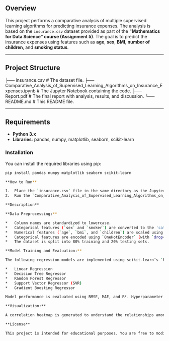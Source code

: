 ## Overview
This project performs a comparative analysis of multiple supervised learning algorithms for predicting insurance expenses. The analysis is based on the `insurance.csv` dataset provided as part of the **"Mathematics for Data Science" course (Assignment 5)**. The goal is to predict the insurance expenses using features such as **age**, **sex**, **BMI**, **number of children**, and **smoking status**.

---

## Project Structure

├── insurance.csv # The dataset file.
├── Comparative_Analysis_of_Supervised_Learning_Algorithms_on_Insurance_Expenses.ipynb # The Jupyter Notebook containing the code.
├── Report.pdf # The final report with analysis, results, and discussion.
└── README.md # This README file.

---

## Requirements
- **Python 3.x**
- **Libraries**: pandas, numpy, matplotlib, seaborn, scikit-learn

### Installation
You can install the required libraries using pip:
```bash
pip install pandas numpy matplotlib seaborn scikit-learn

**How to Run**

1.  Place the `insurance.csv` file in the same directory as the Jupyter Notebook.
2.  Run the `Comparative_Analysis_of_Supervised_Learning_Algorithms_on_Insurance_Expenses.ipynb` file.

**Description**

**Data Preprocessing:**

*   Column names are standardized to lowercase.
*   Categorical features (`sex` and `smoker`) are converted to the 'category' data type.
*   Numerical features (`age`, `bmi`, and `children`) are scaled using `StandardScaler`.
*   Categorical features are encoded using `OneHotEncoder` (with `drop='first'`).
*   The dataset is split into 80% training and 20% testing sets.

**Model Training and Evaluation:**

The following regression models are implemented using scikit-learn’s `Pipeline`:

*   Linear Regression
*   Decision Tree Regressor
*   Random Forest Regressor
*   Support Vector Regressor (SVR)
*   Gradient Boosting Regressor

Model performance is evaluated using RMSE, MAE, and R². Hyperparameter tuning for Random Forest is performed using `GridSearchCV`.

**Visualization:**

A correlation heatmap is generated to understand the relationships among numerical features.

**License**

This project is intended for educational purposes. You are free to modify and redistribute the code.